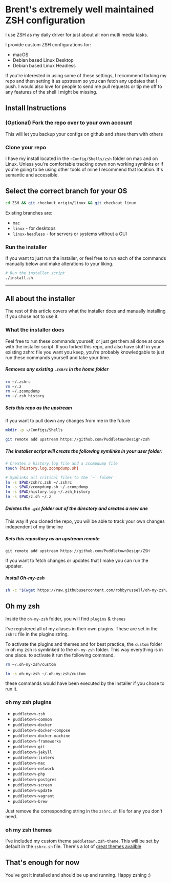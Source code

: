 # Brent's extremely well maintained ZSH configuration

I use ZSH as my daily driver for just about all non mutli media tasks.

I provide custom ZSH configurations for:

-   macOS
-   Debian based Linux Desktop
-   Debian based Linux Headless

If you're interested in using some of these settings, I recommend forking my repo and then setting it as upstream so you can fetch any updates that I push. I would also love for people to send me pull requests or tip me off to any features of the shell I might be missing.

## Install Instructions

### (Optional) Fork the repo over to your own account

This will let you backup your configs on github and share them with others

### Clone your repo

I have my install located in the `~Config/Shells/zsh` folder on mac and on Linux. Unless you're comfortable tracking down non working symlinks or if you're going to be using other tools of mine I recommend that location. It's semantic and accessible.

## Select the correct branch for your OS

```bash
cd ZSH && git checkout origin/linux && git checkout linux
```

Existing branches are:

-   `mac`
-   `linux` - for desktops
-   `linux-headless` - for servers or systems without a GUI

### Run the installer

If you want to just run the installer, or feel free to run each of the commands manually below and make alterations to your liking.

```bash
# Run the installer script
./install.sh
```

* * *

## All about the installer

The rest of this article covers what the installer does and manually installing if you chose not to use it.

### What the installer does

Feel free to run these commands yourself, or just get them all done at once with the installer script. If you forked this repo, and also have stuff in your existing zshrc file you want you keep, you're probably knowledgable to just run these commands yourself and take your time.

##### Removes any existing `.zshrc` in the home folder

```bash
rm ~/.zshrc
rm ~/.z
rm ~/.zcompdump
rm ~/.zsh_history
```

##### Sets this repo as the upstream

If you want to pull down any changes from me in the future

```bash
mkdir -p ~/Configs/Shells

git remote add upstream https://github.com/PuddletownDesign/zsh
```

##### The installer script will create the following symlinks in your user folder:

```bash
# Creates a history.log file and a zcompdump file
touch {history.log,zcompdump.sh}

# Symlinks all critical files to the `~` folder
ln -s $PWD/zshrc.zsh ~/.zshrc
ln -s $PWD/zcompdump.sh ~/.zcompdump
ln -s $PWD/history.log ~/.zsh_history
ln -s $PWD/z.sh ~/.z
```

##### Deletes the `.git` folder out of the directory and creates a new one

This way if you cloned the repo, you will be able to track your own changes independent of my timeline

##### Sets this repository as an upstream remote

`git remote add upstream https://github.com/PuddletownDesign/ZSH`

If you want to fetch changes or updates that I make you can run the updater.

##### Install Oh-my-zsh

```bash
sh -c "$(wget https://raw.githubusercontent.com/robbyrussell/oh-my-zsh/master/tools/install.sh -O -)"
```

## Oh my zsh

Inside the `oh-my-zsh` folder, you will find `plugins` & `themes`

I've registered all of my aliases in their own plugins. These are set in the `zshrc` file in the plugins string.

To activate the plugins and themes and for best practice, the `custom` folder in oh my zsh is symlinked to the `oh-my-zsh` folder. This way everything is in one place. to activate it run the following command.

```bash
rm ~/.oh-my-zsh/custom

ln -s oh-my-zsh ~/.oh-my-zsh/custom
```

these commands would have been executed by the installer if you chose to run it.

### oh my zsh plugins

-   `puddletown-zsh`
-   `puddletown-common`
-   `puddletown-docker`
-   `puddletown-docker-compose`
-   `puddletown-docker-machine`
-   `puddletown-frameworks`
-   `puddletown-git`
-   `puddletown-jekyll`
-   `puddletown-linters`
-   `puddletown-mac`
-   `puddletown-network`
-   `puddletown-php`
-   `puddletown-postgres`
-   `puddletown-screen`
-   `puddletown-update`
-   `puddletown-vagrant`
-   `puddletown-brew`

Just remove the corresponding string in the `zshrc.sh` file for any you don't need.

### oh my zsh themes

I've included my custom theme `puddletown.zsh-theme`. This will be set by default in the `zshrc.sh` file. There's a lot of [great themes availble](https://github.com/ohmyzsh/ohmyzsh/wiki/Themes)

## That's enough for now

You've got it installed and should be up and running. Happy zshing :)

